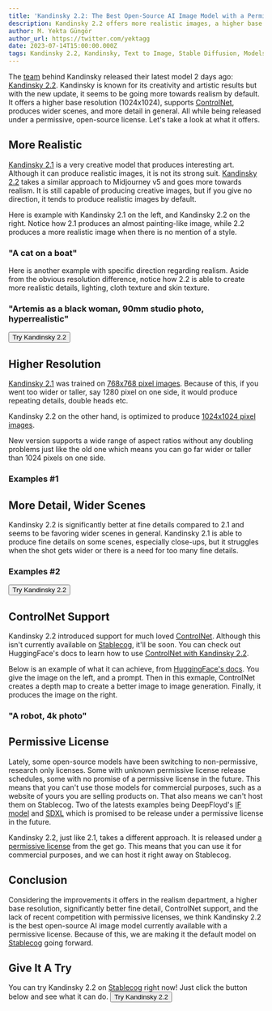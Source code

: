 ```yaml
---
title: 'Kandinsky 2.2: The Best Open-Source AI Image Model with a Permissive License'
description: Kandinsky 2.2 offers more realistic images, a higher base resolution (1024x1024), supports ControlNet, produces more detail and wider scenes.
author: M. Yekta Güngör
author_url: https://twitter.com/yektagg
date: 2023-07-14T15:00:00.000Z
tags: Kandinsky 2.2, Kandinsky, Text to Image, Stable Diffusion, Models, AI
---
```


<script>
  import Button from '$lib/components/buttons/Button.svelte';
  import DocImage from '$lib/components/docs/DocImage.svelte';
</script>

The [team](https://github.com/ai-forever/Kandinsky-2#authors) behind Kandinsky released their latest model 2 days ago: [Kandinsky 2.2](https://github.com/ai-forever/Kandinsky-2). Kandinsky is known for its creativity and artistic results but with the new update, it seems to be going more towards realism by default. It offers a higher base resolution (1024x1024), supports [ControlNet](https://github.com/lllyasviel/ControlNet), produces wider scenes, and more detail in general. All while being released under a permissive, open-source license. Let's take a look at what it offers.

## More Realistic

[Kandinsky 2.1](https://stablecog.com/blog/kandinsky-v2-1-open-source-midjourney-alternative) is a very creative model that produces interesting art. Although it can produce realistic images, it is not its strong suit. [Kandinsky 2.2](https://github.com/ai-forever/Kandinsky-2) takes a similar approach to Midjourney v5 and goes more towards realism. It is still capable of producing creative images, but if you give no direction, it tends to produce realistic images by default.

Here is example with Kandinsky 2.1 on the left, and Kandinsky 2.2 on the right. Notice how 2.1 produces an almost painting-like image, while 2.2 produces a more realistic image when there is no mention of a style.

### "A cat on a boat"

<DocImage src="https://ba.stablecog.com/blog/a-cat-on-a-boat-kandinsky-2-1-vs-2-2.jpg" width="1664 " height="1248" alt="Kandinsky 2.1 vs 2.2: A cat on a boat" />

Here is another example with specific direction regarding realism. Aside from the obvious resolution difference, notice how 2.2 is able to create more realistic details, lighting, cloth texture and skin texture.

### "Artemis as a black woman, 90mm studio photo, hyperrealistic"

<DocImage src="https://ba.stablecog.com/blog/artemis-as-a-black-woman-kandinsky-2-1-vs-2-2.jpg" width="1664 " height="1248" alt="Kandinsky 2.1 vs 2.2: Artemis as a black woman, 90mm studio photo, hyperrealistic" />

<Button class='w-full mt-2 mb-2' href="https://stablecog.com/generate?mi=9fa49c00-109d-430f-9ddd-449f02e2c71a" target="_blank">
  Try Kandinsky 2.2
</Button>

## Higher Resolution

[Kandinsky 2.1](https://stablecog.com/blog/kandinsky-v2-1-open-source-midjourney-alternative) was trained on [768x768 pixel images](https://habr.com/ru/companies/sberbank/articles/747446/). Because of this, if you went too wider or taller, say 1280 pixel on one side, it would produce repeating details, double heads etc.

Kandinsky 2.2 on the other hand, is optimized to produce [1024x1024 pixel images](https://habr.com/ru/companies/sberbank/articles/747446/).

New version supports a wide range of aspect ratios without any doubling problems just like the old one which means you can go far wider or taller than 1024 pixels on one side.

### Examples #1

<DocImage src="https://ba.stablecog.com/blog/kandinsky-2-2-higher-resolution-v3.jpg" width="4096  " height="7428" alt="Kandinsky 2.2 High Resolution Examples" />

## More Detail, Wider Scenes

Kandinsky 2.2 is significantly better at fine details compared to 2.1 and seems to be favoring wider scenes in general. Kandinsky 2.1 is able to produce fine details on some scenes, especially close-ups, but it struggles when the shot gets wider or there is a need for too many fine details.

### Examples #2

<DocImage src="https://ba.stablecog.com/blog/kandinsky-2-2-wider-and-detailed-v3.jpg" width="4096  " height="5120" alt="Kandinsky 2.2 Wide & Detailed Examples" />

<Button class='w-full mt-2 mb-2' href="https://stablecog.com/generate?mi=9fa49c00-109d-430f-9ddd-449f02e2c71a" target="_blank">
  Try Kandinsky 2.2
</Button>

## ControlNet Support

Kandinsky 2.2 introduced support for much loved [ControlNet](https://github.com/lllyasviel/ControlNet). Although this isn't currently available on [Stablecog](https://stablecog.com/), it'll be soon. You can check out HuggingFace's docs to learn how to use [ControlNet with Kandinsky 2.2](https://huggingface.co/docs/diffusers/main/en/api/pipelines/kandinsky#imagetoimage-generation-with-controlnet-conditioning).

Below is an example of what it can achieve, from [HuggingFace's docs](https://huggingface.co/docs/diffusers/main/en/api/pipelines/kandinsky#imagetoimage-generation-with-controlnet-conditioning). You give the image on the left, and a prompt. Then in this exmaple, ControlNet creates a depth map to create a better image to image generation. Finally, it produces the image on the right.

### "A robot, 4k photo"

<DocImage src="https://ba.stablecog.com/blog/kandinsky-2-2-controlnet-huggingface-v2.jpg" width="1536 " height="768" alt="Kandinsky 2.2 with ControlNet from HuggingFace's example." />

## Permissive License

Lately, some open-source models have been switching to non-permissive, research only licenses. Some with unknown permissive license release schedules, some with no promise of a permissive license in the future. This means that you can't use those models for commercial purposes, such as a website of yours you are selling products on. That also means we can't host them on Stablecog. Two of the latests examples being DeepFloyd's [IF model](https://github.com/deep-floyd/IF/blob/develop/LICENSE-MODEL) and [SDXL](https://stability.ai/blog/sdxl-09-stable-diffusion) which is promised to be release under a permissive license in the future.

Kandinsky 2.2, just like 2.1, takes a different approach. It is released under [a permissive license](https://github.com/ai-forever/Kandinsky-2/blob/main/license) from the get go. This means that you can use it for commercial purposes, and we can host it right away on Stablecog.

<DocImage href="https://github.com/ai-forever/Kandinsky-2/blob/main/license" src="https://ba.stablecog.com/blog/kandinsky-2-2-license.png" width="2624  " height="1718" alt="Kandinsky 2.2 License" />

## Conclusion

Considering the improvements it offers in the realism department, a higher base resolution, significantly better fine detail, ControlNet support, and the lack of recent competition with permissive licenses, we think Kandinsky 2.2 is the best open-source AI image model currently available with a permissive license. Because of this, we are making it the default model on [Stablecog](https://stablecog.com/) going forward.

## Give It A Try

You can try Kandinsky 2.2 on [Stablecog](https://stablecog.com/) right now! Just click the button below and see what it can do.
<Button class='mt-4' href="https://stablecog.com/generate?mi=9fa49c00-109d-430f-9ddd-449f02e2c71a" target="_blank">
Try Kandinsky 2.2
</Button>
